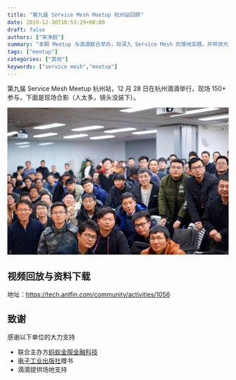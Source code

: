 ```yaml
---
title: "第九届 Service Mesh Meetup 杭州站回顾"
date: 2019-12-30T10:53:29+08:00
draft: false
authors: ["宋净超"]
summary: "本期 Meetup 与滴滴联合举办，将深入 Service Mesh 的落地实践，并带领大家探索 Service Mesh 在更广阔领域的应用。"
tags: ["meetup"]
categories: ["其他"]
keywords: ["service mesh","meetup"]
---
```


第九届 Service Mesh Meetup 杭州站，12 月 28 日在杭州滴滴举行，现场 150+ 参与，下面是现场合影（人太多，镜头没装下）。

![活动现场照片](006tNbRwly1gaequ1tjurj30sg0iyacg.jpg)

## 视频回放与资料下载

地址：https://tech.antfin.com/community/activities/1056

## 致谢

感谢以下单位的大力支持

- 联合主办方[蚂蚁金服金融科技](https://tech.antfin.com/activities/2)
- [电子工业出版社](https://www.phei.com.cn/)赠书
- 滴滴提供场地支持
